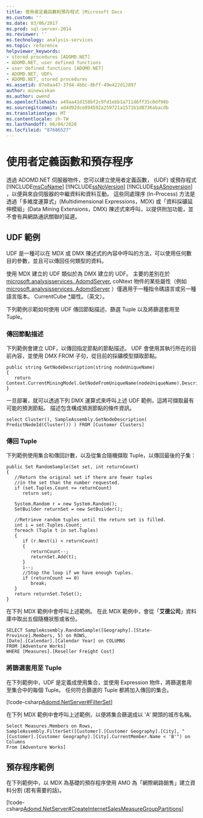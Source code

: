 ```yaml
---
title: 使用者定義函數和預存程式 |Microsoft Docs
ms.custom: ''
ms.date: 03/06/2017
ms.prod: sql-server-2014
ms.reviewer: ''
ms.technology: analysis-services
ms.topic: reference
helpviewer_keywords:
- stored procedures [ADOMD.NET]
- ADOMD.NET, user defined functions
- user defined functions [ADOMD.NET]
- ADOMD.NET, UDFs
- ADOMD.NET, stored procedures
ms.assetid: 07e8aa47-37d4-4bbc-8bff-49e422d12897
author: minewiskan
ms.author: owend
ms.openlocfilehash: a49aa41d158bf2c9fd1ebb1a711d6ff35c0df98b
ms.sourcegitcommit: ad4d92dce894592a259721a1571b1d8736abacdb
ms.translationtype: MT
ms.contentlocale: zh-TW
ms.lasthandoff: 08/04/2020
ms.locfileid: "87686527"
---
```

# <a name="user-defined-functions-and-stored-procedures"></a>使用者定義函數和預存程序
  透過 ADOMD.NET 伺服器物件，您可以建立使用者定義函數， (UDF) 或預存程式 [!INCLUDE[msCoName](../../includes/msconame-md.md)] [!INCLUDE[ssNoVersion](../../includes/ssnoversion-md.md)] [!INCLUDE[ssASnoversion](../../includes/ssasnoversion-md.md)] ，以便與來自伺服器的中繼資料和資料互動。 這些同處理序 (In-Process) 方法是透過「多維度運算式」(Multidimensional Expressions，MDX) 或「資料採礦延伸模組」(Data Mining Extensions，DMX) 陳述式來呼叫，以提供附加功能，並不會有與網路通訊關聯的延遲。  
  
## <a name="udf-examples"></a>UDF 範例  
 UDF 是一種可以在 MDX 或 DMX 陳述式的內容中呼叫的方法，可以使用任何數目的參數，並且可以傳回任何類型的資料。  
  
 使用 MDX 建立的 UDF 類似於為 DMX 建立的 UDF。 主要的差別在於[microsoft.analysisservices. AdomdServer.](/previous-versions/sql/sql-server-2014/ms143353(v=sql.120)) coNtext 物件的某些屬性（例如[microsoft.analysisservices. AdomdServer](/previous-versions/sql/sql-server-2014/ms137081(v=sql.120)) ）僅適用于一種指令碼語言或另一種語言版本。 CurrentCube [*](/previous-versions/sql/sql-server-2014/ms137178(v=sql.120))屬性。（英文）。  
  
 下列範例示範如何使用 UDF 傳回節點描述、篩選 Tuple 以及將篩選套用至 Tuple。  
  
### <a name="returning-a-node-description"></a>傳回節點描述  
 下列範例會建立 UDF，以傳回指定節點的節點描述。 UDF 會使用其執行所在的目前內容，並使用 DMX FROM 子句，從目前的採礦模型擷取節點。  
  
```  
public string GetNodeDescription(string nodeUniqueName)  
{  
   return Context.CurrentMiningModel.GetNodeFromUniqueName(nodeUniqueName).Description;  
}  
```  
  
 一旦部署，就可以透過下列 DMX 運算式來呼叫上述 UDF 範例，這將可擷取最有可能的預測節點。 描述包含構成預測節點的條件資訊。  
  
```  
select Cluster(), SampleAssembly.GetNodeDescription( PredictNodeId(Cluster()) ) FROM [Customer Clusters]  
```  
  
### <a name="returning-tuples"></a>傳回 Tuple  
 下列範例使用集合和傳回計數，以及從集合隨機擷取 Tuple，以傳回最後的子集：  
  
```  
public Set RandomSample(Set set, int returnCount)  
{  
   //Return the original set if there are fewer tuples  
   //in the set than the number requested.  
   if (set.Tuples.Count <= returnCount)  
      return set;  
  
   System.Random r = new System.Random();  
   SetBuilder returnSet = new SetBuilder();  
  
   //Retrieve random tuples until the return set is filled.  
   int i = set.Tuples.Count;  
   foreach (Tuple t in set.Tuples)  
   {  
      if (r.Next(i) < returnCount)  
      {  
         returnCount--;  
         returnSet.Add(t);  
      }  
      i--;  
      //Stop the loop if we have enough tuples.  
      if (returnCount == 0)  
         break;  
   }  
   return returnSet.ToSet();  
}  
```  
  
 在下列 MDX 範例中會呼叫上述範例。 在此 MDX 範例中，會從「**艾德公司**」資料庫中取出五個隨機狀態或省份。  
  
```  
SELECT SampleAssembly.RandomSample([Geography].[State-Province].Members, 5) on ROWS,   
[Date].[Calendar].[Calendar Year] on COLUMNS  
FROM [Adventure Works]  
WHERE [Measures].[Reseller Freight Cost]  
```  
  
### <a name="applying-a-filter-to-a-tuple"></a>將篩選套用至 Tuple  
 在下列範例中，UDF 是定義成使用集合，並使用 Expression 物件，將篩選套用至集合中的每個 Tuple。 任何符合篩選的 Tuple 都將加入傳回的集合。  
  
 [!code-csharp[Adomd.NetServer#FilterSet](../../snippets/csharp/SQL14/adomd.net/adomd.netserver/cs/class1.cs#filterset)]  
  
 在下列 MDX 範例中會呼叫上述範例，以便將集合篩選成以 'A' 開頭的城市名稱。  
  
```  
Select Measures.Members on Rows,  
SampleAssembly.FilterSet([Customer].[Customer Geography].[City], "[Customer].[Customer Geography].[City].CurrentMember.Name < 'B'") on Columns  
From [Adventure Works]  
```  
  
## <a name="stored-procedure-example"></a>預存程序範例  
 在下列範例中，以 MDX 為基礎的預存程序使用 AMO 為「網際網路銷售」建立資料分割 (若有需要的話)。  
  
 [!code-csharp[Adomd.NetServer#CreateInternetSalesMeasureGroupPartitions](../../snippets/csharp/SQL14/adomd.net/adomd.netserver/cs/class1.cs#createinternetsalesmeasuregrouppartitions)]  
  
  
